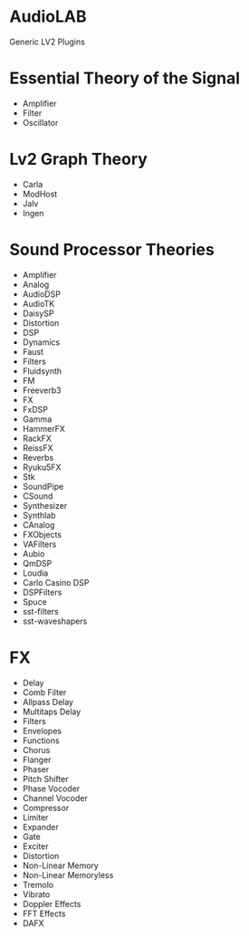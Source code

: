# AudioLAB
 Generic LV2 Plugins

# Essential Theory of the Signal 
* Amplifier
* Filter
* Oscillator

# Lv2 Graph Theory
* Carla
* ModHost
* Jalv
* Ingen

# Sound Processor Theories
* Amplifier 
* Analog
* AudioDSP
* AudioTK
* DaisySP
* Distortion
* DSP
* Dynamics
* Faust
* Filters
* Fluidsynth
* FM
* Freeverb3
* FX
* FxDSP
* Gamma
* HammerFX
* RackFX
* ReissFX
* Reverbs
* Ryuku5FX
* Stk
* SoundPipe
* CSound
* Synthesizer
* Synthlab
* CAnalog
* FXObjects
* VAFilters
* Aubio
* QmDSP
* Loudia
* Carlo Casino DSP
* DSPFilters
* Spuce
* sst-filters
* sst-waveshapers

# FX
* Delay
* Comb Filter
* Allpass Delay
* Multitaps Delay
* Filters
* Envelopes
* Functions
* Chorus
* Flanger
* Phaser
* Pitch Shifter
* Phase Vocoder
* Channel Vocoder
* Compressor
* Limiter
* Expander
* Gate
* Exciter
* Distortion
* Non-Linear Memory
* Non-Linear Memoryless
* Tremolo
* Vibrato
* Doppler Effects
* FFT Effects
* DAFX





